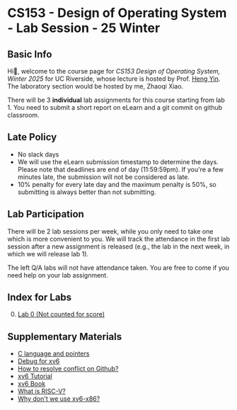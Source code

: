 # CS153 - Design of Operating System - Lab Session - 25 Winter

## Basic Info

Hi👋, welcome to the course page for *CS153 Design of Operating System, Winter 2025* for UC Riverside, whose lecture is hosted by Prof. [Heng Yin](https://www.cs.ucr.edu/~heng/). The laboratory section would be hosted by me, Zhaoqi Xiao. 

There will be 3 **individual** lab assignments for this course starting from lab 1. You need to submit a short report on eLearn and a git commit on github classroom. 

## Late Policy

* No slack days
* We will use the eLearn submission timestamp to determine the days. Please note that deadlines are end of day (11:59:59pm). If you're a few minutes late, the submission will not be considered as late.
* 10% penalty for every late day and the maximum penalty is 50%, so submitting is always better than not submitting.

## Lab Participation

There will be 2 lab sessions per week, while you only need to take one which is more convenient to you. We will track the attendance in the first lab session after a new assignment is released (e.g., the lab in the next week, in which we will release lab 1). 

The left Q/A labs will not have attendance taken. You are free to come if you need help on your lab assignment. 

## Index for Labs

0. [Lab 0 (Not counted for score)](./lab-instructions/lab0.md)

## Supplementary Materials

* [C language and pointers](./lab-instructions/c-pointers.md)
* [Debug for xv6](https://gdjs2.cn/UCR-CS202-24Fall/lab-tutorials/debug/)
* [How to resolve conflict on Github?](https://docs.github.com/en/pull-requests/collaborating-with-pull-requests/addressing-merge-conflicts/resolving-a-merge-conflict-on-github)
* [xv6 Tutorial](https://pdos.csail.mit.edu/6.828/2024/)
* [xv6 Book](https://pdos.csail.mit.edu/6.828/2024/xv6/book-riscv-rev4.pdf)
* [What is RISC-V?](https://en.wikipedia.org/wiki/RISC-V)
* [Why don't we use xv6-x86?](https://github.com/mit-pdos/xv6-public/blob/master/README)